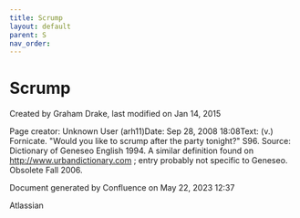 ```yaml
---
title: Scrump
layout: default
parent: S
nav_order:
---
```


# Scrump

Created by  Graham Drake, last modified on Jan 14, 2015

Page creator: Unknown User (arh11)Date: Sep 28, 2008 18:08Text: (v.) Fornicate. &quot;Would you like to scrump after the party tonight?&quot; S96. Source: Dictionary of Geneseo English 1994. A similar definition found on http://www.urbandictionary.com ; entry probably not specific to Geneseo. Obsolete Fall 2006.

Document generated by Confluence on May 22, 2023 12:37

Atlassian

